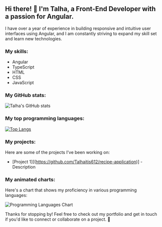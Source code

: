 ## Hi there! 👋 I'm Talha, a Front-End Developer with a passion for Angular.

I have over a year of experience in building responsive and intuitive user interfaces using Angular, and I am constantly striving to expand my skill set and learn new technologies.

### My skills:

- Angular
- TypeScript
- HTML
- CSS
- JavaScript

### My GitHub stats:

![Talha's GitHub stats](https://github-readme-stats.vercel.app/api?username=talhaitis612&show_icons=true&theme=radical)

### My top programming languages:

[![Top Langs](https://github-readme-stats.vercel.app/api/top-langs/?username=talhaitis612&layout=compact)](https://github.com/anuraghazra/github-readme-stats)

### My projects:

Here are some of the projects I've been working on:

- [Project 1][(https://github.com/Talhaitis612/recipe-application)] - Description 

### My animated charts:

Here's a chart that shows my proficiency in various programming languages:

![Programming Languages Chart](https://raw.githubusercontent.com/talhaitis612/my-project/main/languages.svg)

Thanks for stopping by! Feel free to check out my portfolio and get in touch if you'd like to connect or collaborate on a project. 🙌
